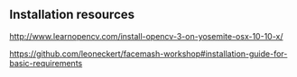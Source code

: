 ## Installation resources

http://www.learnopencv.com/install-opencv-3-on-yosemite-osx-10-10-x/

https://github.com/leoneckert/facemash-workshop#installation-guide-for-basic-requirements



